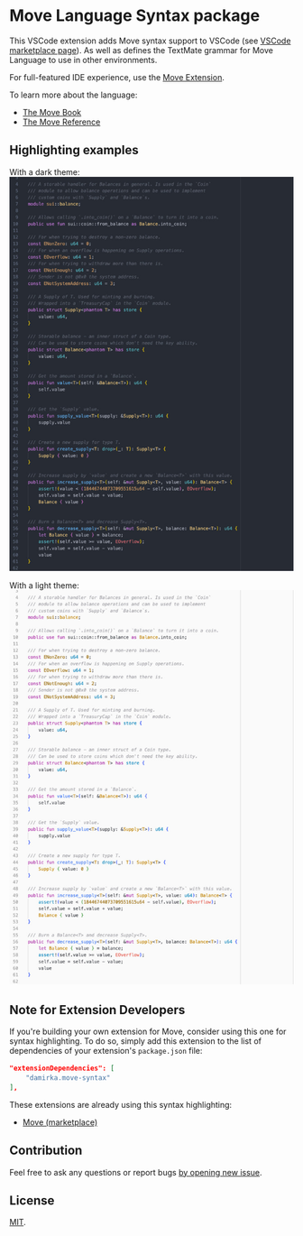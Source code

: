 # Move Language Syntax package

This VSCode extension adds Move syntax support to VSCode (see [VSCode marketplace page](https://marketplace.visualstudio.com/items?itemName=damirka.move-syntax)). As well as defines the TextMate grammar for Move Language to use in other environments.

For full-featured IDE experience, use the [Move Extension](https://marketplace.visualstudio.com/items?itemName=mysten.move).

To learn more about the language:

- [The Move Book](https://move-book.com/)
- [The Move Reference](https://move-book.com/reference)

## Highlighting examples

With a dark theme:
![Move syntax highlighting](https://github.com/damirka/move-syntax/blob/main/img/sample_dark.png)

With a light theme:
![Move syntax highlighting](https://github.com/damirka/move-syntax/blob/main/img/sample_light.png)

## Note for Extension Developers

If you're building your own extension for Move, consider using this one for syntax highlighting. To do so, simply add this extension to the list of dependencies of your extension's `package.json` file:

```json
"extensionDependencies": [
    "damirka.move-syntax"
],
```

These extensions are already using this syntax highlighting:

- [Move (marketplace)](https://marketplace.visualstudio.com/items?itemName=mysten.move)

## Contribution

Feel free to ask any questions or report bugs [by opening new issue](https://github.com/damirka/move-syntax/issues).

## License

[MIT](LICENSE).
